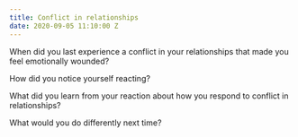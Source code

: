 ```yaml
---
title: Conflict in relationships
date: 2020-09-05 11:10:00 Z
---
```


When did you last experience a conflict in your relationships that made you feel emotionally wounded? 




How did you notice yourself reacting? 




What did you learn from your reaction about how you respond to conflict in relationships? 




What would you do differently next time?